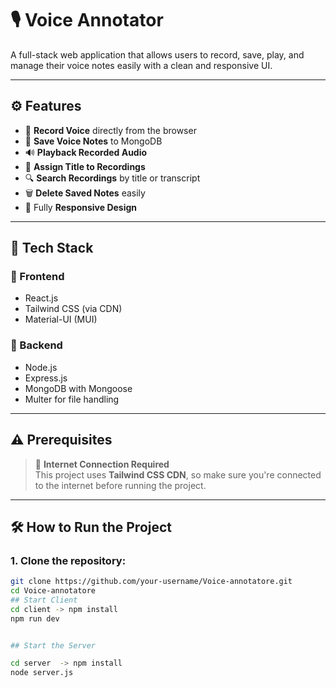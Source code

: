 # 🎙️ Voice Annotator

A full-stack web application that allows users to record, save, play, and manage their voice notes easily with a clean and responsive UI.

---

## ⚙️ Features

- 🎤 **Record Voice** directly from the browser
- 💾 **Save Voice Notes** to MongoDB
- 🔊 **Playback Recorded Audio**
- 📝 **Assign Title to Recordings**
- 🔍 **Search Recordings** by title or transcript
- 🗑️ **Delete Saved Notes** easily
- 📱 Fully **Responsive Design**

---

## 🚀 Tech Stack

### 🔧 Frontend
- React.js
- Tailwind CSS (via CDN)
- Material-UI (MUI)

### 🔧 Backend
- Node.js
- Express.js
- MongoDB with Mongoose
- Multer for file handling

---

## ⚠️ Prerequisites

> 📡 **Internet Connection Required**  
> This project uses **Tailwind CSS CDN**, so make sure you're connected to the internet before running the project.

---

## 🛠️ How to Run the Project

### 1. Clone the repository:
```bash
git clone https://github.com/your-username/Voice-annotatore.git
cd Voice-annotatore
## Start Client 
cd client -> npm install  
npm run dev


## Start the Server 

cd server  -> npm install
node server.js
